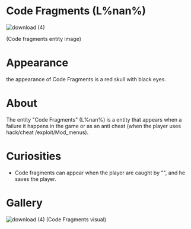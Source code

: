 # Code Fragments (L%nan%)
![download (4)](https://github.com/Redstel/Lunar-rooms-wiki/assets/168801295/d3aa86e3-d053-4b4d-a33f-4d98748d78aa) 

 (Code fragments entity image)

# Appearance
the appearance of Code Fragments is a red skull
with black eyes.

# About
The entity "Code Fragments" (L%nan%) is a entity
that appears when a failure it happens in the game
or as an anti cheat (when the player uses hack/cheat
/exploit/Mod_menus).

# Curiosities
- Code fragments can appear when the player are caught
 by "", and he saves the player.

# Gallery
![download (4)](https://github.com/Redstel/Lunar-rooms-wiki/assets/168801295/a06ac8a7-122e-4cb4-8637-1cd6f1e806a9)
(Code Fragments visual)

